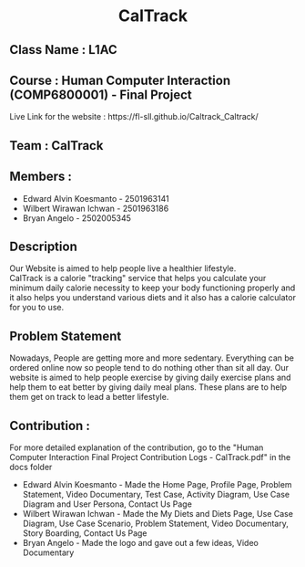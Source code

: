 <h1 align="center">CalTrack</h1>

<h2> Class Name : L1AC </h2>

<h2>Course : Human Computer Interaction (COMP6800001) - Final Project</h2>

<p> Live Link for the website : https://fl-sll.github.io/Caltrack_Caltrack/ </p>

<h2> Team : CalTrack</h2>

<h2> Members : </h2>
<ul>
<li> Edward Alvin Koesmanto - 2501963141</li>

<li> Wilbert Wirawan Ichwan - 2501963186</li>

<li> Bryan Angelo - 2502005345 </li>
</ul>

<h2> Description </h2>

<p>Our Website is aimed to help people live a healthier lifestyle. <br> CalTrack is a calorie "tracking" service that helps you calculate your minimum daily calorie necessity to keep your body functioning properly and it also helps you understand various diets and it also has a calorie calculator for you to use. </p>

<h2> Problem Statement </h2>

<p> Nowadays, People are getting more and more sedentary. Everything can be ordered online now so people tend to do nothing other than sit all day. Our website is aimed to help people exercise by giving daily exercise plans and help them to eat better by giving daily meal plans. These plans are to help them get on track to lead a better lifestyle. </p>

<h2> Contribution : </h2>

<p>For more detailed explanation of the contribution, go to the "Human Computer Interaction Final Project Contribution Logs - CalTrack.pdf" in the docs folder</p>

<ul>
<li>Edward Alvin Koesmanto - Made the Home Page, Profile Page, Problem Statement, Video Documentary, Test Case, Activity Diagram, Use Case Diagram and User Persona, Contact Us Page </li>

<li>Wilbert Wirawan Ichwan - Made the My Diets and Diets Page, Use Case Diagram, Use Case Scenario, Problem Statement, Video Documentary, Story Boarding, Contact Us Page</li>

<li>Bryan Angelo - Made the logo and gave out a few ideas, Video Documentary</li>
</ul>


